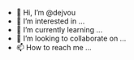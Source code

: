 - 👋 Hi, I’m @dejvou
- 👀 I’m interested in ...
- 🌱 I’m currently learning ...
- 💞️ I’m looking to collaborate on ...
- 📫 How to reach me ...

<!---
dejvou/dejvou is a ✨ special ✨ repository because its `README.md` (this file) appears on your GitHub profile.
You can click the Preview link to take a look at your changes.
--->
